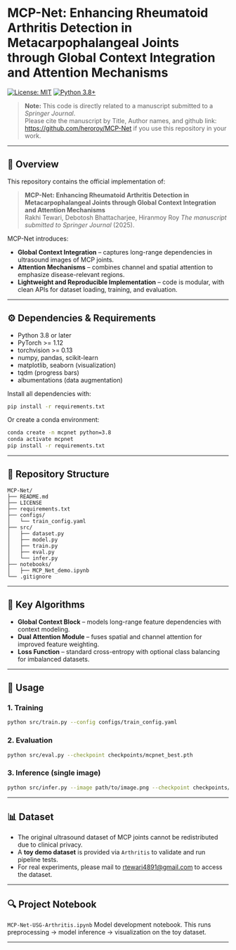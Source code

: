 # MCP-Net: Enhancing Rheumatoid Arthritis Detection in Metacarpophalangeal Joints through Global Context Integration and Attention Mechanisms

[![License: MIT](https://img.shields.io/badge/License-MIT-yellow.svg)](LICENSE)
[![Python 3.8+](https://img.shields.io/badge/python-3.8%2B-blue.svg)](https://www.python.org/)

> **Note:** This code is directly related to a manuscript submitted to a *Springer Journal*.  
> Please cite the manuscript by Title, Author names, and github link: https://github.com/heroroy/MCP-Net if you use this repository in your work.

---

## 📖 Overview

This repository contains the official implementation of:

> **MCP-Net: Enhancing Rheumatoid Arthritis Detection in Metacarpophalangeal Joints through Global Context Integration and Attention Mechanisms**  
> Rakhi Tewari, Debotosh Bhattacharjee, Hiranmoy Roy *The manuscript submitted to Springer Journal* (2025).

MCP-Net introduces:
- **Global Context Integration** – captures long-range dependencies in ultrasound images of MCP joints.  
- **Attention Mechanisms** – combines channel and spatial attention to emphasize disease-relevant regions.  
- **Lightweight and Reproducible Implementation** – code is modular, with clean APIs for dataset loading, training, and evaluation.

---

## ⚙️ Dependencies & Requirements

- Python 3.8 or later  
- PyTorch >= 1.12  
- torchvision >= 0.13  
- numpy, pandas, scikit-learn  
- matplotlib, seaborn (visualization)  
- tqdm (progress bars)  
- albumentations (data augmentation)  

Install all dependencies with:

```bash
pip install -r requirements.txt
````

Or create a conda environment:

```bash
conda create -n mcpnet python=3.8
conda activate mcpnet
pip install -r requirements.txt
```

---

## 📂 Repository Structure

```
MCP-Net/
├── README.md
├── LICENSE
├── requirements.txt
├── configs/
│   └── train_config.yaml
├── src/
│   ├── dataset.py
│   ├── model.py
│   ├── train.py
│   ├── eval.py
│   └── infer.py
├── notebooks/
│   ├── MCP_Net_demo.ipynb
└── .gitignore
```

---

## 🧩 Key Algorithms

* **Global Context Block** – models long-range feature dependencies with context modeling.
* **Dual Attention Module** – fuses spatial and channel attention for improved feature weighting.
* **Loss Function** – standard cross-entropy with optional class balancing for imbalanced datasets.

---

## 🚀 Usage

### 1. Training

```bash
python src/train.py --config configs/train_config.yaml
```

### 2. Evaluation

```bash
python src/eval.py --checkpoint checkpoints/mcpnet_best.pth
```

### 3. Inference (single image)

```bash
python src/infer.py --image path/to/image.png --checkpoint checkpoints/mcpnet_best.pth
```

---

## 📊 Dataset

* The original ultrasound dataset of MCP joints cannot be redistributed due to clinical privacy.
* A **toy demo dataset** is provided via `Arthritis` to validate and run pipeline tests.
* For real experiments, please mail to rtewari4891@gmail.com to access the dataset.

---

## 🔍 Project Notebook

`MCP-Net-USG-Arthritis.ipynb` Model development notebook. This runs preprocessing → model inference → visualization on the toy dataset.

---

